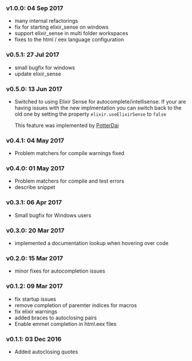 ### v1.0.0: 04 Sep 2017
 - many internal refactorings
 - fix for starting elixir_sense on windows
 - support elixir_sense in multi folder workspaces
 - fixes to the html / eex language configuration

### v0.5.1: 27 Jul 2017
 - small bugfix for windows
 - update elixir_sense

### v0.5.0: 13 Jun 2017
 - Switched to using Elixir Sense for autocomplete/intellisense.
   If your are having issues with the new implmentation you can switch back to the old one by setting the property
   `elixir.useElixirSense` to `false`

   This feature was implemented by [PotterDai](https://github.com/PotterDai)

### v0.4.1: 04 May 2017
  - Problem matchers for compile warnings fixed

### v0.4.0: 01 May 2017
  - Problem matchers for compile and test errors
  - describe snippet

### v0.3.1: 06 Apr 2017
  - Small bugfix for Windows users

### v0.3.0: 20 Mar 2017
  - implemented a documentation lookup when hovering over code

### v0.2.0: 15 Mar 2017
  - minor fixes for autocompletion issues

### v0.1.2: 09 Mar 2017
  - fix startup issues
  - remove completion of paremter indices for macros
  - fix elixir warnings
  - added braces to autoclosing pairs
  - Enable emmet completion in html.eex files

### v0.1.1: 03 Dec 2016
  - Added autoclosing quotes